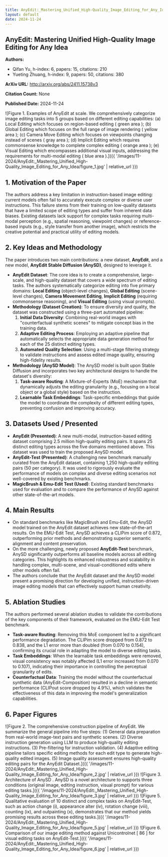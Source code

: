 ```yaml
---
title: AnyEdit:_Mastering_Unified_High-Quality_Image_Editing_for_Any_Idea
layout: default
date: 2024-11-24
---
```

## AnyEdit: Mastering Unified High-Quality Image Editing for Any Idea
**Authors:**
- Qifan Yu, h-index: 6, papers: 15, citations: 210
- Yueting Zhuang, h-index: 9, papers: 50, citations: 380

**ArXiv URL:** http://arxiv.org/abs/2411.15738v3

**Citation Count:** None

**Published Date:** 2024-11-24

![Figure 1. Examples of AnyEdit at scale. We comprehensively categorize image editing tasks into 5 groups based on different editing capabilities: (a) Local Editing which focuses on region-based editing ( green area ); (b) Global Editing which focuses on the full range of image rendering ( yellow area ); (c) Camera Move Editing which focuses on viewpoints changing instead of scenes ( gray area ); (d) Implicit Editing which requires commonsense knowledge to complete complex editing ( orange area ); (e) Visual Editing which encompasses additional visual inputs, addressing the requirements for multi-modal editing ( blue area ).]({{ '/images/11-2024/AnyEdit:_Mastering_Unified_High-Quality_Image_Editing_for_Any_Idea/figure_1.jpg' | relative_url }})
## 1. Motivation of the Paper
The authors address a key limitation in instruction-based image editing: current models often fail to accurately execute complex or diverse user instructions. This failure stems from their training on low-quality datasets that have a limited scope of editing types and suffer from inherent data biases. Existing datasets lack support for complex tasks requiring multi-modal perception (e.g., spatial reasoning, viewpoint changes) or reference-based inputs (e.g., style transfer from another image), which restricts the creative potential and practical utility of editing models.

## 2. Key Ideas and Methodology
The paper introduces two main contributions: a new dataset, **AnyEdit**, and a new model, **AnyEdit Stable Diffusion (AnySD)**, designed to leverage it.

-   **AnyEdit Dataset**: The core idea is to create a comprehensive, large-scale, and high-quality dataset that covers a wide spectrum of editing tasks. The authors systematically categorize editing into five primary domains: **Local Editing** (object-level changes), **Global Editing** (scene-level changes), **Camera Movement Editing**, **Implicit Editing** (requiring commonsense reasoning), and **Visual Editing** (using visual prompts).
-   **Methodology (Dataset Creation)**: To ensure diversity and quality, the dataset was constructed using a three-part automated pipeline:
    1.  **Initial Data Diversity**: Combining real-world images with "counterfactual synthetic scenes" to mitigate concept bias in the training data.
    2.  **Adaptive Editing Process**: Employing an adaptive pipeline that automatically selects the appropriate data generation method for each of the 25 distinct editing types.
    3.  **Automated Quality Selection**: Using a multi-stage filtering strategy to validate instructions and assess edited image quality, ensuring high-fidelity results.
-   **Methodology (AnySD Model)**: The AnySD model is built upon Stable Diffusion and incorporates two key architectural designs to handle the dataset's diversity:
    1.  **Task-aware Routing**: A Mixture-of-Experts (MoE) mechanism that dynamically adjusts the editing granularity (e.g., focusing on a local object or a global style) based on the instruction.
    2.  **Learnable Task Embeddings**: Task-specific embeddings that guide the model to coordinate the complexity of different editing types, preventing confusion and improving accuracy.

## 3. Datasets Used / Presented
-   **AnyEdit (Presented)**: A new multi-modal, instruction-based editing dataset comprising 2.5 million high-quality editing pairs. It spans 25 distinct editing types across the five domains mentioned above. This dataset was used to train the proposed AnySD model.
-   **AnyEdit-Test (Presented)**: A challenging new benchmark manually curated from the AnyEdit dataset, containing 1,250 high-quality editing pairs (50 per category). It was used to rigorously evaluate the performance of models on complex and diverse editing scenarios not well-covered by existing benchmarks.
-   **MagicBrush & Emu-Edit Test (Used)**: Existing standard benchmarks used for evaluation and to compare the performance of AnySD against other state-of-the-art models.

## 4. Main Results
-   On standard benchmarks like MagicBrush and Emu-Edit, the AnySD model trained on the AnyEdit dataset achieves new state-of-the-art results. On the EMU-Edit Test, AnySD achieves a CLIPim score of 0.872, outperforming prior methods and demonstrating superior semantic alignment and content preservation.
-   On the more challenging, newly proposed **AnyEdit-Test** benchmark, AnySD significantly outperforms all baseline models across all editing categories. This highlights its enhanced robustness and scalability in handling complex, multi-scene, and visual-conditioned edits where other models often fail.
-   The authors conclude that the AnyEdit dataset and the AnySD model present a promising direction for developing unified, instruction-driven image editing models that can effectively support human creativity.

## 5. Ablation Studies
The authors performed several ablation studies to validate the contributions of the key components of their framework, evaluated on the EMU-Edit Test benchmark.

-   **Task-aware Routing**: Removing this MoE component led to a significant performance degradation. The CLIPim score dropped from 0.872 to 0.838, and the L1 error more than doubled (from 0.070 to 0.154), confirming its crucial role in adapting the model to diverse editing tasks.
-   **Task Embeddings**: When the learnable task embeddings were removed, visual consistency was notably affected (L1 error increased from 0.070 to 0.107), indicating their importance in controlling the perceptual granularity of edits.
-   **Counterfactual Data**: Training the model without the counterfactual synthetic data (AnyEdit-Composition) resulted in a decline in semantic performance (CLIPout score dropped by 4.9%), which validates the effectiveness of this data in improving the model's generalization capabilities.

## 6. Paper Figures
![Figure 2. The comprehensive construction pipeline of AnyEdit. We summarize the general pipeline into five steps: (1) General data preparation from real-world image-text pairs and synthetic scenes. (2) Diverse instruction generation using LLM to produce high-quality editing instructions. (3) Pre-filtering for instruction validation. (4) Adaptive editing pipeline tailors specific editing methods for each edit type to generate high-quality edited images. (5) Image quality assessment ensures high-quality editing pairs for the AnyEdit Dataset.]({{ '/images/11-2024/AnyEdit:_Mastering_Unified_High-Quality_Image_Editing_for_Any_Idea/figure_2.jpg' | relative_url }})
![Figure 3. Architecture of AnySD . AnySD is a novel architecture to supports three conditions (original image, editing instruction, visual prompt) for various editing tasks.]({{ '/images/11-2024/AnyEdit:_Mastering_Unified_High-Quality_Image_Editing_for_Any_Idea/figure_3.jpg' | relative_url }})
![Figure 5. Qualitative evaluation of 10 distinct and complex tasks on AnyEdit-Test, such as action change (i), appearance alter (iv), rotation change (viii), counting (ix), and outpainting (x), demonstrates that our method yields promising results across these editing tasks.]({{ '/images/11-2024/AnyEdit:_Mastering_Unified_High-Quality_Image_Editing_for_Any_Idea/figure_5.jpg' | relative_url }})
![Figure 6. Comparison of our image editing method against Unicontrolnet [ 86 ] for visual editing tasks on AnyEdit-Test.]({{ '/images/11-2024/AnyEdit:_Mastering_Unified_High-Quality_Image_Editing_for_Any_Idea/figure_6.jpg' | relative_url }})
